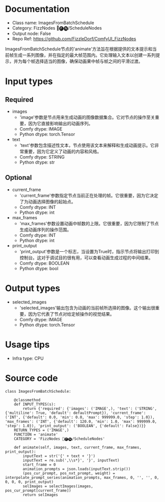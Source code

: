 # Documentation
- Class name: ImagesFromBatchSchedule
- Category: FizzNodes 📅🅕🅝/ScheduleNodes
- Output node: False
- Repo Ref: https://github.com/FizzleDorf/ComfyUI_FizzNodes

ImagesFromBatchSchedule节点的'animate'方法旨在根据提供的文本提示和当前帧生成一系列图像，并在指定的最大帧范围内。它处理输入文本以创建一系列提示，并为每个帧选择适当的图像，确保动画果中帧与帧之间的平滑过渡。

# Input types
## Required
- images
    - 'image'参数是节点用来生成动画的图像数据集合。它对节点的操作至关重要，因为它直接影响输出的动画序列。
    - Comfy dtype: IMAGE
    - Python dtype: torch.Tensor
- text
    - 'text'参数包含描述性文本，节点使用该文本来解释和生成动画提示。它非常重要，因为它定义了动画的内容和风格。
    - Comfy dtype: STRING
    - Python dtype: str
## Optional
- current_frame
    - 'current_frame'参数指定节点当前正在处理的帧。它很重要，因为它决定了为动画选择图像的起始点。
    - Comfy dtype: INT
    - Python dtype: int
- max_frames
    - 'max_frames'参数设置动画中帧数的上限。它很重要，因为它限制了节点生成动画序列的操作范围。
    - Comfy dtype: INT
    - Python dtype: int
- print_output
    - 'print_output'参数是一个标志，当设置为True时，指示节点将输出打印到控制台。这对于调试目的很有用，可以查看动画生成过程的中间结果。
    - Comfy dtype: BOOLEAN
    - Python dtype: bool

# Output types
- selected_images
    - 'selected_images'输出包含为动画的当前帧所选择的图像。这个输出很重要，因为它代表了节点对给定帧操作的视觉结果。
    - Comfy dtype: IMAGE
    - Python dtype: torch.Tensor

# Usage tips
- Infra type: CPU

# Source code
```
class ImagesFromBatchSchedule:

    @classmethod
    def INPUT_TYPES(s):
        return {'required': {'images': ('IMAGE',), 'text': ('STRING', {'multiline': True, 'default': defaultPrompt}), 'current_frame': ('INT', {'default': 0.0, 'min': 0.0, 'max': 999999.0, 'step': 1.0}), 'max_frames': ('INT', {'default': 120.0, 'min': 1.0, 'max': 999999.0, 'step': 1.0}), 'print_output': ('BOOLEAN', {'default': False})}}
    RETURN_TYPES = ('IMAGE',)
    FUNCTION = 'animate'
    CATEGORY = 'FizzNodes 📅🅕🅝/ScheduleNodes'

    def animate(self, images, text, current_frame, max_frames, print_output):
        inputText = str('{' + text + '}')
        inputText = re.sub(',\\s*}', '}', inputText)
        start_frame = 0
        animation_prompts = json.loads(inputText.strip())
        (pos_cur_prompt, pos_nxt_prompt, weight) = interpolate_prompt_series(animation_prompts, max_frames, 0, '', '', 0, 0, 0, 0, print_output)
        selImages = selectImages(images, pos_cur_prompt[current_frame])
        return selImages
```